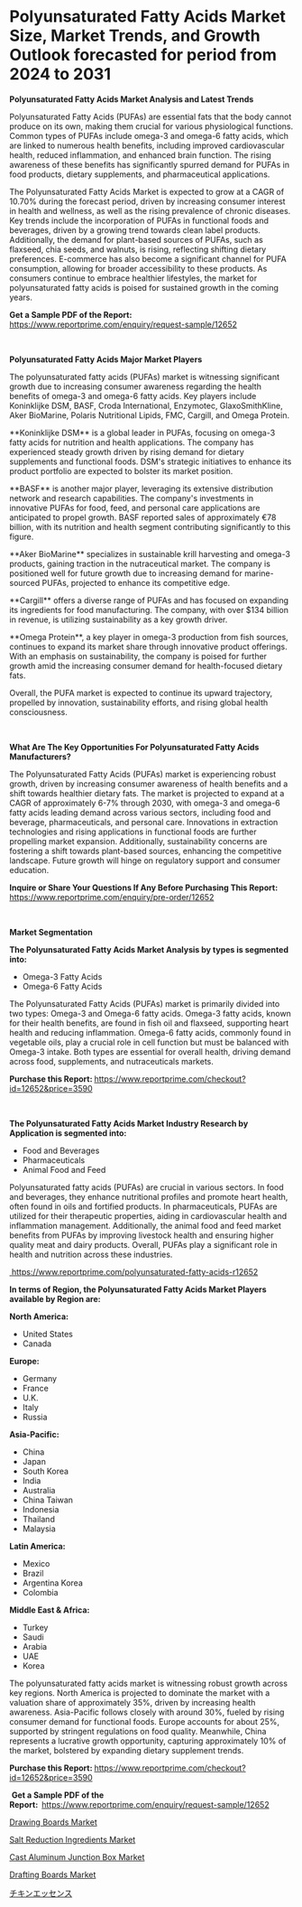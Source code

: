 <p><h1>Polyunsaturated Fatty Acids Market Size, Market Trends, and Growth Outlook forecasted for period from 2024 to 2031</h1></p><p><strong>Polyunsaturated Fatty Acids Market Analysis and Latest Trends</strong></p>
<p><p>Polyunsaturated Fatty Acids (PUFAs) are essential fats that the body cannot produce on its own, making them crucial for various physiological functions. Common types of PUFAs include omega-3 and omega-6 fatty acids, which are linked to numerous health benefits, including improved cardiovascular health, reduced inflammation, and enhanced brain function. The rising awareness of these benefits has significantly spurred demand for PUFAs in food products, dietary supplements, and pharmaceutical applications.</p><p>The Polyunsaturated Fatty Acids Market is expected to grow at a CAGR of 10.70% during the forecast period, driven by increasing consumer interest in health and wellness, as well as the rising prevalence of chronic diseases. Key trends include the incorporation of PUFAs in functional foods and beverages, driven by a growing trend towards clean label products. Additionally, the demand for plant-based sources of PUFAs, such as flaxseed, chia seeds, and walnuts, is rising, reflecting shifting dietary preferences. E-commerce has also become a significant channel for PUFA consumption, allowing for broader accessibility to these products. As consumers continue to embrace healthier lifestyles, the market for polyunsaturated fatty acids is poised for sustained growth in the coming years.</p></p>
<p><strong>Get a Sample PDF of the Report:&nbsp;</strong> <a href="https://www.reportprime.com/enquiry/request-sample/12652">https://www.reportprime.com/enquiry/request-sample/12652</a></p>
<p>&nbsp;</p>
<p><strong>Polyunsaturated Fatty Acids Major Market Players</strong></p>
<p><p>The polyunsaturated fatty acids (PUFAs) market is witnessing significant growth due to increasing consumer awareness regarding the health benefits of omega-3 and omega-6 fatty acids. Key players include Koninklijke DSM, BASF, Croda International, Enzymotec, GlaxoSmithKline, Aker BioMarine, Polaris Nutritional Lipids, FMC, Cargill, and Omega Protein.</p><p>**Koninklijke DSM** is a global leader in PUFAs, focusing on omega-3 fatty acids for nutrition and health applications. The company has experienced steady growth driven by rising demand for dietary supplements and functional foods. DSM's strategic initiatives to enhance its product portfolio are expected to bolster its market position.</p><p>**BASF** is another major player, leveraging its extensive distribution network and research capabilities. The company's investments in innovative PUFAs for food, feed, and personal care applications are anticipated to propel growth. BASF reported sales of approximately €78 billion, with its nutrition and health segment contributing significantly to this figure.</p><p>**Aker BioMarine** specializes in sustainable krill harvesting and omega-3 products, gaining traction in the nutraceutical market. The company is positioned well for future growth due to increasing demand for marine-sourced PUFAs, projected to enhance its competitive edge.</p><p>**Cargill** offers a diverse range of PUFAs and has focused on expanding its ingredients for food manufacturing. The company, with over $134 billion in revenue, is utilizing sustainability as a key growth driver.</p><p>**Omega Protein**, a key player in omega-3 production from fish sources, continues to expand its market share through innovative product offerings. With an emphasis on sustainability, the company is poised for further growth amid the increasing consumer demand for health-focused dietary fats.</p><p>Overall, the PUFA market is expected to continue its upward trajectory, propelled by innovation, sustainability efforts, and rising global health consciousness.</p></p>
<p>&nbsp;</p>
<p><strong>What Are The Key Opportunities For Polyunsaturated Fatty Acids Manufacturers?</strong></p>
<p><p>The Polyunsaturated Fatty Acids (PUFAs) market is experiencing robust growth, driven by increasing consumer awareness of health benefits and a shift towards healthier dietary fats. The market is projected to expand at a CAGR of approximately 6-7% through 2030, with omega-3 and omega-6 fatty acids leading demand across various sectors, including food and beverage, pharmaceuticals, and personal care. Innovations in extraction technologies and rising applications in functional foods are further propelling market expansion. Additionally, sustainability concerns are fostering a shift towards plant-based sources, enhancing the competitive landscape. Future growth will hinge on regulatory support and consumer education.</p></p>
<p><strong>Inquire or Share Your Questions If Any Before Purchasing This Report:</strong> <a href="https://www.reportprime.com/enquiry/pre-order/12652">https://www.reportprime.com/enquiry/pre-order/12652</a></p>
<p>&nbsp;</p>
<p><strong>Market Segmentation</strong></p>
<p><strong>The Polyunsaturated Fatty Acids Market Analysis by types is segmented into:</strong></p>
<p><ul><li>Omega-3 Fatty Acids</li><li>Omega-6 Fatty Acids</li></ul></p>
<p><p>The Polyunsaturated Fatty Acids (PUFAs) market is primarily divided into two types: Omega-3 and Omega-6 fatty acids. Omega-3 fatty acids, known for their health benefits, are found in fish oil and flaxseed, supporting heart health and reducing inflammation. Omega-6 fatty acids, commonly found in vegetable oils, play a crucial role in cell function but must be balanced with Omega-3 intake. Both types are essential for overall health, driving demand across food, supplements, and nutraceuticals markets.</p></p>
<p><strong>Purchase this Report:&nbsp;</strong><a href="https://www.reportprime.com/checkout?id=12652&price=3590">https://www.reportprime.com/checkout?id=12652&price=3590</a></p>
<p>&nbsp;</p>
<p><strong>The Polyunsaturated Fatty Acids Market Industry Research by Application is segmented into:</strong></p>
<p><ul><li>Food and Beverages</li><li>Pharmaceuticals</li><li>Animal Food and Feed</li></ul></p>
<p><p>Polyunsaturated fatty acids (PUFAs) are crucial in various sectors. In food and beverages, they enhance nutritional profiles and promote heart health, often found in oils and fortified products. In pharmaceuticals, PUFAs are utilized for their therapeutic properties, aiding in cardiovascular health and inflammation management. Additionally, the animal food and feed market benefits from PUFAs by improving livestock health and ensuring higher quality meat and dairy products. Overall, PUFAs play a significant role in health and nutrition across these industries.</p></p>
<p><a href="https://www.reportprime.com/polyunsaturated-fatty-acids-r12652">&nbsp;https://www.reportprime.com/polyunsaturated-fatty-acids-r12652</a></p>
<p><strong>In terms of Region, the Polyunsaturated Fatty Acids Market Players available by Region are:</strong></p>
<p>
    <p> <strong> North America: </strong>
        <ul>
            <li>United States</li>
            <li>Canada</li>
        </ul>
        </p> 
    <p> <strong> Europe: </strong>
        <ul>
            <li>Germany</li>
            <li>France</li>
            <li>U.K.</li>
            <li>Italy</li>
            <li>Russia</li>
        </ul>
        </p> 
    <p> <strong> Asia-Pacific: </strong>
        <ul>
            <li>China</li>
            <li>Japan</li>
            <li>South Korea</li>
            <li>India</li>
            <li>Australia</li>
            <li>China Taiwan</li>
            <li>Indonesia</li>
            <li>Thailand</li>
            <li>Malaysia</li>
        </ul>
        </p> 
    <p> <strong> Latin America: </strong>
        <ul>
            <li>Mexico</li>
            <li>Brazil</li>
            <li>Argentina Korea</li>
            <li>Colombia</li>
        </ul>
        </p> 
    <p> <strong> Middle East & Africa: </strong>
        <ul>
            <li>Turkey</li>
            <li>Saudi</li>
            <li>Arabia</li>
            <li>UAE</li>
            <li>Korea</li>
        </ul>
    </p>
    </p>
<p><p>The polyunsaturated fatty acids market is witnessing robust growth across key regions. North America is projected to dominate the market with a valuation share of approximately 35%, driven by increasing health awareness. Asia-Pacific follows closely with around 30%, fueled by rising consumer demand for functional foods. Europe accounts for about 25%, supported by stringent regulations on food quality. Meanwhile, China represents a lucrative growth opportunity, capturing approximately 10% of the market, bolstered by expanding dietary supplement trends.</p></p>
<p><strong>Purchase this Report: </strong><a href="https://www.reportprime.com/checkout?id=12652&price=3590">https://www.reportprime.com/checkout?id=12652&price=3590</a></p>
<p>&nbsp;<strong>Get a Sample PDF of the Report:&nbsp;&nbsp;</strong><a href="https://www.reportprime.com/enquiry/request-sample/12652">https://www.reportprime.com/enquiry/request-sample/12652</a></p>
<p><strong></strong></p>
<p><p><a href="https://www.linkedin.com/pulse/drawing-boards-market-size-type-metalplasticwoodother-product-educationcommericalhome-3rdsc?trackingId=mhWj5clVR%2BuZIot7SE9qFQ%3D%3D">Drawing Boards Market</a></p><p><a href="https://github.com/GenaGaines34/Market-Research-Report-List-1/blob/main/salt-reduction-ingredients-market.md">Salt Reduction Ingredients Market</a></p><p><a href="https://medium.com/@kelleebernier1851/analyzing-key-drivers-in-the-cast-aluminum-junction-box-market-market-trends-and-future-outlook-35e35e12d836">Cast Aluminum Junction Box Market</a></p><p><a href="https://www.linkedin.com/pulse/drafting-boards-market-trends-detailed-study-its-segmentation-54oic?trackingId=VpcyLR1CSu%2BoCpGUfybumA%3D%3D">Drafting Boards Market</a></p><p><a href="https://medium.com/@coleensxrkkn/%E3%83%81%E3%82%AD%E3%83%B3%E3%82%A8%E3%83%83%E3%82%BB%E3%83%B3%E3%82%B9%E5%B8%82%E5%A0%B4%E3%81%AE%E3%82%B5%E3%82%A4%E3%82%BA%E3%81%A8%E3%82%B7%E3%82%A7%E3%82%A2%E5%88%86%E6%9E%90-%E6%88%90%E9%95%B7%E3%83%88%E3%83%AC%E3%83%B3%E3%83%89%E3%81%A8%E4%BA%88%E6%B8%AC-2024%E5%B9%B4-2031%E5%B9%B4-cb76c771ead8">チキンエッセンス</a></p></p>